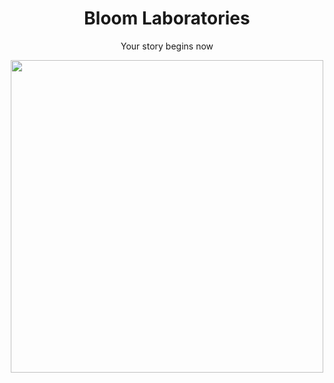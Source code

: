 <h1 align=center>
  Bloom Laboratories
</h1>
<p align=center>
  Your story begins now
</p>

<div align=center>

  <image src="logo.png" width="500" />

</div>
